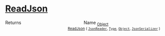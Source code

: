 # [ReadJson](./FeatureDescriptorJsonConverter-100664022.md)



Returns<img width=200/>Name
<sub>[Object](https://docs.microsoft.com/en-us/dotnet/api/System.Object)</sub><img width=200/><sub>[ReadJson](./FeatureDescriptorJsonConverter-100664022.md) ( [`JsonReader`](./FeatureDescriptorJsonConverter-100664022.md), [`Type`](https://docs.microsoft.com/en-us/dotnet/api/System.Type), [`Object`](https://docs.microsoft.com/en-us/dotnet/api/System.Object), [`JsonSerializer`](./FeatureDescriptorJsonConverter-100664022.md) )</sub><br>


